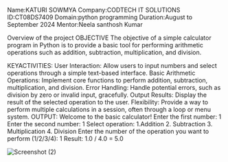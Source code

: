 Name:KATURI SOWMYA Company:CODTECH IT SOLUTIONS ID:CT08DS7409 Domain:python programming Duration:August to September 2024 Mentor:Neela santhosh Kumar

Overview of the project OBJECTIVE The objective of a simple calculator program in Python is to provide a basic tool for performing arithmetic operations such as addition, subtraction, multiplication, and division.

KEYACTIVITIES: User Interaction: Allow users to input numbers and select operations through a simple text-based interface. Basic Arithmetic Operations: Implement core functions to perform addition, subtraction, multiplication, and division. Error Handling: Handle potential errors, such as division by zero or invalid input, gracefully. Output Results: Display the result of the selected operation to the user. Flexibility: Provide a way to perform multiple calculations in a session, often through a loop or menu system. OUTPUT: Welcome to the basic calculator! Enter the first number: 1 Enter the second number: 1 Select operation: 1.Addition 2. Subtraction 3. Multiplication 4. Division Enter the number of the operation you want to perform (1/2/3/4): 1 Result: 1.0 / 4.0 = 5.0


![Screenshot (2)](https://github.com/user-attachments/assets/38039c54-e099-42cc-b800-b268ba23dec4)
